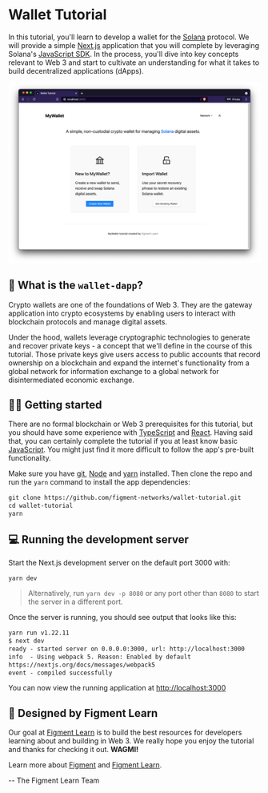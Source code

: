 # Wallet Tutorial
In this tutorial, you'll learn to develop a wallet for the [Solana](https://solana.com/) protocol. We will provide a simple [Next.js](https://nextjs.org/) application that you will complete by leveraging Solana's [JavaScript SDK](https://solana-labs.github.io/solana-web3.js/index.html). In the process, you'll dive into key concepts relevant to Web 3 and start to cultivate an understanding for what it takes to build decentralized applications (dApps).

![](./public/wallet-tutorial-screenshot.png)

## 🤔 What is the `wallet-dapp`?

Crypto wallets are one of the foundations of Web 3. They are the gateway application into crypto ecosystems by enabling users to interact with blockchain protocols and manage digital assets.

Under the hood, wallets leverage cryptographic technologies to generate and recover private keys - a concept that we'll define in the course of this tutorial. Those private keys give users access to public accounts that record ownership on a blockchain and expand the internet's functionality from a global network for information exchange to a global network for disintermediated economic exchange.

## 🧑‍💻 Getting started
There are no formal blockchain or Web 3 prerequisites for this tutorial, but you should have some experience with [TypeScript](https://www.typescriptlang.org/) and [React](https://reactjs.org/). Having said that, you can certainly complete the tutorial if you at least know basic [JavaScript](https://developer.mozilla.org/en-US/docs/Web/JavaScript). You might just find it more difficult to follow the app's pre-built functionality.

Make sure you have [git](https://git-scm.com/book/en/v2/Getting-Started-Installing-Git), [Node](https://nodejs.org/en/) and [yarn](https://yarnpkg.com/getting-started/install) installed. Then clone the repo and run the `yarn` command to install the app dependencies:

```
git clone https://github.com/figment-networks/wallet-tutorial.git
cd wallet-tutorial
yarn
```

## 💻 Running the development server
Start the Next.js development server on the default port 3000 with:

```
yarn dev
```

> Alternatively, run `yarn dev -p 8080` or any port other than `8080` to start the server in a different port.

Once the server is running, you should see output that looks like this:

```
yarn run v1.22.11
$ next dev
ready - started server on 0.0.0.0:3000, url: http://localhost:3000
info  - Using webpack 5. Reason: Enabled by default https://nextjs.org/docs/messages/webpack5
event - compiled successfully
```

You can now view the running application at [http://localhost:3000](http://localhost:3000)

## 🔩 Designed by Figment Learn
Our goal at [Figment Learn](https://learn.figment.io/) is to build the best resources for developers learning about and building in Web 3. We really hope you enjoy the tutorial and thanks for checking it out. **WAGMI!**

Learn more about [Figment](https://figment.io/) and [Figment Learn](https://learn.figment.io/).

-- The Figment Learn Team
